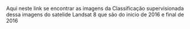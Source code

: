 Aqui neste link se encontrar as imagens da Classificação supervisionada dessa imagens do satelide Landsat 8 que são do inicio de
2016 e final de 2016
